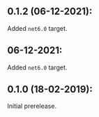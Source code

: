 ## 0.1.2 (06-12-2021):

Added `net6.0` target.

## 06-12-2021:

Added `net6.0` target.

## 0.1.0 (18-02-2019): 

Initial prerelease.